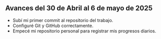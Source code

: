 ## Avances del 30 de Abril al 6 de mayo de 2025

- Subí mi primer commit al repositorio del trabajo.
- Configuré Git y GitHub correctamente.
- Empecé mi repositorio personal para registrar mis progresos diarios.